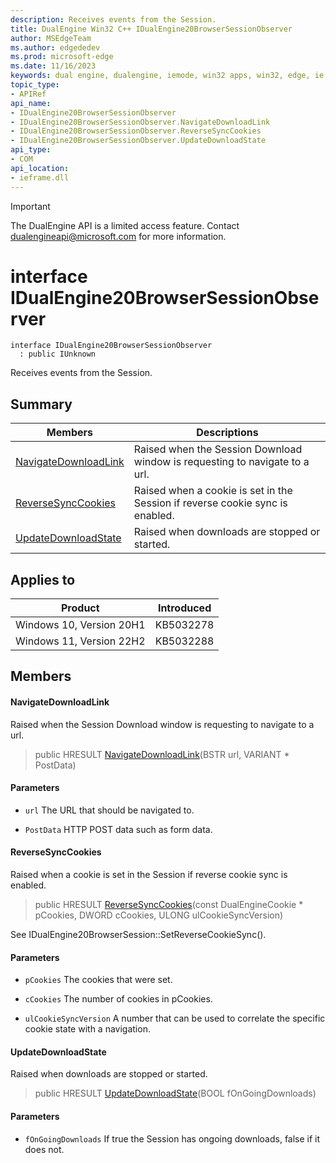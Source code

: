 ```yaml
---
description: Receives events from the Session.
title: DualEngine Win32 C++ IDualEngine20BrowserSessionObserver
author: MSEdgeTeam
ms.author: edgededev
ms.prod: microsoft-edge
ms.date: 11/16/2023
keywords: dual engine, dualengine, iemode, win32 apps, win32, edge, ie mode, edge html, IDualEngine20BrowserSessionObserver
topic_type: 
- APIRef
api_name:
- IDualEngine20BrowserSessionObserver
- IDualEngine20BrowserSessionObserver.NavigateDownloadLink
- IDualEngine20BrowserSessionObserver.ReverseSyncCookies
- IDualEngine20BrowserSessionObserver.UpdateDownloadState
api_type:
- COM
api_location:
- ieframe.dll
---
```

> [!IMPORTANT]
> The DualEngine API is a limited access feature. Contact dualengineapi@microsoft.com for more information.
# interface IDualEngine20BrowserSessionObserver

```
interface IDualEngine20BrowserSessionObserver
  : public IUnknown
```

Receives events from the Session.

## Summary

 Members                        | Descriptions
--------------------------------|---------------------------------------------
[NavigateDownloadLink](#navigatedownloadlink) | Raised when the Session Download window is requesting to navigate to a url.
[ReverseSyncCookies](#reversesynccookies) | Raised when a cookie is set in the Session if reverse cookie sync is enabled.
[UpdateDownloadState](#updatedownloadstate) | Raised when downloads are stopped or started.

## Applies to

Product   |Introduced
--------- | ---------
Windows 10, Version 20H1   |KB5032278
Windows 11, Version 22H2   |KB5032288

## Members

#### NavigateDownloadLink

Raised when the Session Download window is requesting to navigate to a url.

> public HRESULT [NavigateDownloadLink](#navigatedownloadlink)(BSTR url, VARIANT * PostData)

#### Parameters
* `url` The URL that should be navigated to. 

* `PostData` HTTP POST data such as form data.

#### ReverseSyncCookies

Raised when a cookie is set in the Session if reverse cookie sync is enabled.

> public HRESULT [ReverseSyncCookies](#reversesynccookies)(const DualEngineCookie * pCookies, DWORD cCookies, ULONG ulCookieSyncVersion)

See IDualEngine20BrowserSession::SetReverseCookieSync(). 
#### Parameters
* `pCookies` The cookies that were set. 

* `cCookies` The number of cookies in pCookies. 

* `ulCookieSyncVersion` A number that can be used to correlate the specific cookie state with a navigation.

#### UpdateDownloadState

Raised when downloads are stopped or started.

> public HRESULT [UpdateDownloadState](#updatedownloadstate)(BOOL fOnGoingDownloads)

#### Parameters
* `fOnGoingDownloads` If true the Session has ongoing downloads, false if it does not.

